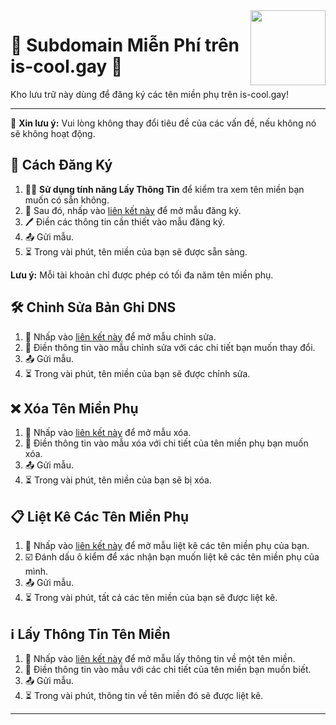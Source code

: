 <img src="https://cdn.jsdelivr.net/gh/googlei18n/noto-emoji/svg/emoji_u1f308.svg" align="right" width="120"/>

# 🌟 Subdomain Miễn Phí trên is-cool.gay 🎉  
Kho lưu trữ này dùng để đăng ký các tên miền phụ trên is-cool.gay!

* * *
🔔 **Xin lưu ý:** Vui lòng không thay đổi tiêu đề của các vấn đề, nếu không nó sẽ không hoạt động.

## 📝 Cách Đăng Ký
1. 🕵️‍♂️ **Sử dụng tính năng Lấy Thông Tin** để kiểm tra xem tên miền bạn muốn có sẵn không.
2. 🔗 Sau đó, nhấp vào [liên kết này](https://github.com/Aedotris/is-cool.gay/issues/new?template=register.yml&title=Register) để mở mẫu đăng ký.
3. 🖊️ Điền các thông tin cần thiết vào mẫu đăng ký.
4. 📤 Gửi mẫu.
5. ⏳ Trong vài phút, tên miền của bạn sẽ được sẵn sàng.

**Lưu ý:** Mỗi tài khoản chỉ được phép có tối đa năm tên miền phụ.

## 🛠️ Chỉnh Sửa Bản Ghi DNS
1. 🔗 Nhấp vào [liên kết này](https://github.com/Aedotris/is-cool.gay/issues/new?template=edit.yml&title=Edit) để mở mẫu chỉnh sửa.
2. 📝 Điền thông tin vào mẫu chỉnh sửa với các chi tiết bạn muốn thay đổi.
3. 📤 Gửi mẫu.
4. ⏳ Trong vài phút, tên miền của bạn sẽ được chỉnh sửa.

## ❌ Xóa Tên Miền Phụ
1. 🔗 Nhấp vào [liên kết này](https://github.com/Aedotris/is-cool.gay/issues/new?template=delete.yml&title=Delete) để mở mẫu xóa.
2. 📝 Điền thông tin vào mẫu xóa với chi tiết của tên miền phụ bạn muốn xóa.
3. 📤 Gửi mẫu.
4. ⏳ Trong vài phút, tên miền của bạn sẽ bị xóa.

## 📋 Liệt Kê Các Tên Miền Phụ
1. 🔗 Nhấp vào [liên kết này](https://github.com/Aedotris/is-cool.gay/issues/new?template=list.yml&title=List) để mở mẫu liệt kê các tên miền phụ của bạn.
2. ☑️ Đánh dấu ô kiểm để xác nhận bạn muốn liệt kê các tên miền phụ của mình.
3. 📤 Gửi mẫu.
4. ⏳ Trong vài phút, tất cả các tên miền của bạn sẽ được liệt kê.

## ℹ️ Lấy Thông Tin Tên Miền
1. 🔗 Nhấp vào [liên kết này](https://github.com/Aedotris/is-cool.gay/issues/new?template=get.yml&title=Get%20Info) để mở mẫu lấy thông tin về một tên miền.
2. 📝 Điền thông tin vào mẫu với các chi tiết của tên miền bạn muốn biết.
3. 📤 Gửi mẫu.
4. ⏳ Trong vài phút, thông tin về tên miền đó sẽ được liệt kê.

* * *
